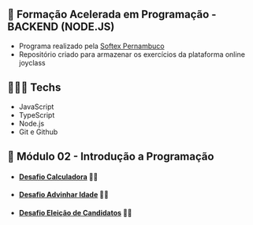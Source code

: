 ## 📗 Formação Acelerada em Programação - BACKEND (NODE.JS) 
- Programa realizado pela [Softex Pernambuco](https://softexpe.org.br/)
- Repositório criado para armazenar os exercícios da plataforma online joyclass

## 🧑🏽‍💻 Techs
- JavaScript
- TypeScript
- Node.js
- Git e Github
  
 ## 🚀 Módulo 02 - Introdução a Programação 
  - #### [Desafio Calculadora](https://github.com/devcodecampos/javascript-training-fap-joyclass/tree/main/modulo-02-intro-programacao/calculator) 📝🔗
  - #### [Desafio Advinhar Idade](https://github.com/devcodecampos/javascript-training-fap-joyclass/tree/main/modulo-02-intro-programacao/guess-age) 📝🔗
  - #### [Desafio Eleição de Candidatos](https://github.com/devcodecampos/javascript-training-fap-joyclass/tree/main/modulo-02-intro-programacao/election-process) 📝🔗
